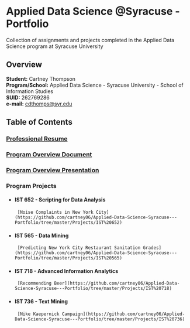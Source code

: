 # Applied Data Science @Syracuse - Portfolio
Collection of assignments and projects completed in the Applied Data Science program at Syracuse University
## Overview
**Student:** Cartney Thompson <br />
**Program/School:** Applied Data Science - Syracuse University - School of Information Studies <br />
**SUID:** 262769286 <br />
**e-mail:** cdthomps@syr.edu

## Table of Contents

### [Professional Resume](https://github.com/cartney06/Applied-Data-Science-Syracuse---Portfolio/blob/master/Resume/Resume-Cartney%20Thompson%20(2019_04).docx?raw=true)

### [Program Overview Document](https://github.com/cartney06/Applied-Data-Science-Syracuse---Portfolio/blob/master/Program%20Overview/CThompson%20-%20Portfolio%20Milestone.docx?raw=true)

### [Program Overview Presentation](https://github.com/cartney06/Applied-Data-Science-Syracuse---Portfolio/blob/master/Program%20Overview/CartneyThompson_PortfolioMilestoneDeck.pptx?raw=true)

### Program Projects
  * #### IST 652 - Scripting for Data Analysis 
         [Noise Complaints in New York City](https://github.com/cartney06/Applied-Data-Science-Syracuse---Portfolio/tree/master/Projects/IST%20652)
         
  * #### IST 565 - Data Mining
         [Predicting New York City Restaurant Sanitation Grades](https://github.com/cartney06/Applied-Data-Science-Syracuse---Portfolio/tree/master/Projects/IST%20565)
         
  * #### IST 718 - Advanced Information Analytics
         [Recommending Beer](https://github.com/cartney06/Applied-Data-Science-Syracuse---Portfolio/tree/master/Projects/IST%20718)
         
  * #### IST 736 - Text Mining 
         [Nike Kaepernick Campaign](https://github.com/cartney06/Applied-Data-Science-Syracuse---Portfolio/tree/master/Projects/IST%20736)

